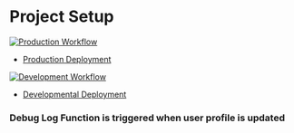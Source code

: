 # Project Setup

[![Production Workflow](https://github.com/pm42/flask_logging/actions/workflows/prod.yml/badge.svg)](https://github.com/pm42/flask_logging/actions/workflows/prod.yml)

* [Production Deployment](https://pm42-flask-logging-prd.herokuapp.com/)


[![Development Workflow](https://github.com/pm42/flask_logging/actions/workflows/dev.yml/badge.svg)](https://github.com/pm42/flask_logging/actions/workflows/dev.yml)

* [Developmental Deployment](https://pm42-flask-logging-dev.herokuapp.com/)

### Debug Log Function is triggered when user profile is updated


